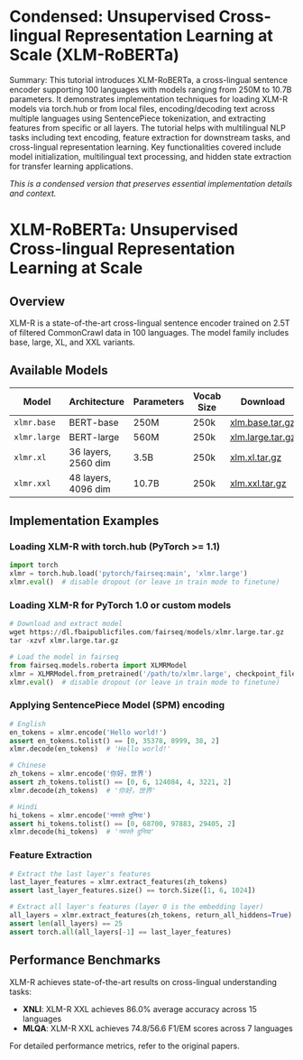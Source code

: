 # Condensed: Unsupervised Cross-lingual Representation Learning at Scale (XLM-RoBERTa)

Summary: This tutorial introduces XLM-RoBERTa, a cross-lingual sentence encoder supporting 100 languages with models ranging from 250M to 10.7B parameters. It demonstrates implementation techniques for loading XLM-R models via torch.hub or from local files, encoding/decoding text across multiple languages using SentencePiece tokenization, and extracting features from specific or all layers. The tutorial helps with multilingual NLP tasks including text encoding, feature extraction for downstream tasks, and cross-lingual representation learning. Key functionalities covered include model initialization, multilingual text processing, and hidden state extraction for transfer learning applications.

*This is a condensed version that preserves essential implementation details and context.*

# XLM-RoBERTa: Unsupervised Cross-lingual Representation Learning at Scale

## Overview
XLM-R is a state-of-the-art cross-lingual sentence encoder trained on 2.5T of filtered CommonCrawl data in 100 languages. The model family includes base, large, XL, and XXL variants.

## Available Models

| Model | Architecture | Parameters | Vocab Size | Download |
|-------|-------------|------------|------------|----------|
| `xlmr.base` | BERT-base | 250M | 250k | [xlm.base.tar.gz](https://dl.fbaipublicfiles.com/fairseq/models/xlmr.base.tar.gz) |
| `xlmr.large` | BERT-large | 560M | 250k | [xlm.large.tar.gz](https://dl.fbaipublicfiles.com/fairseq/models/xlmr.large.tar.gz) |
| `xlmr.xl` | 36 layers, 2560 dim | 3.5B | 250k | [xlm.xl.tar.gz](https://dl.fbaipublicfiles.com/fairseq/models/xlmr/xlmr.xl.tar.gz) |
| `xlmr.xxl` | 48 layers, 4096 dim | 10.7B | 250k | [xlm.xxl.tar.gz](https://dl.fbaipublicfiles.com/fairseq/models/xlmr/xlmr.xxl.tar.gz) |

## Implementation Examples

### Loading XLM-R with torch.hub (PyTorch >= 1.1)
```python
import torch
xlmr = torch.hub.load('pytorch/fairseq:main', 'xlmr.large')
xlmr.eval()  # disable dropout (or leave in train mode to finetune)
```

### Loading XLM-R for PyTorch 1.0 or custom models
```python
# Download and extract model
wget https://dl.fbaipublicfiles.com/fairseq/models/xlmr.large.tar.gz
tar -xzvf xlmr.large.tar.gz

# Load the model in fairseq
from fairseq.models.roberta import XLMRModel
xlmr = XLMRModel.from_pretrained('/path/to/xlmr.large', checkpoint_file='model.pt')
xlmr.eval()  # disable dropout (or leave in train mode to finetune)
```

### Applying SentencePiece Model (SPM) encoding
```python
# English
en_tokens = xlmr.encode('Hello world!')
assert en_tokens.tolist() == [0, 35378, 8999, 38, 2]
xlmr.decode(en_tokens)  # 'Hello world!'

# Chinese
zh_tokens = xlmr.encode('你好，世界')
assert zh_tokens.tolist() == [0, 6, 124084, 4, 3221, 2]
xlmr.decode(zh_tokens)  # '你好，世界'

# Hindi
hi_tokens = xlmr.encode('नमस्ते दुनिया')
assert hi_tokens.tolist() == [0, 68700, 97883, 29405, 2]
xlmr.decode(hi_tokens)  # 'नमस्ते दुनिया'
```

### Feature Extraction
```python
# Extract the last layer's features
last_layer_features = xlmr.extract_features(zh_tokens)
assert last_layer_features.size() == torch.Size([1, 6, 1024])

# Extract all layer's features (layer 0 is the embedding layer)
all_layers = xlmr.extract_features(zh_tokens, return_all_hiddens=True)
assert len(all_layers) == 25
assert torch.all(all_layers[-1] == last_layer_features)
```

## Performance Benchmarks

XLM-R achieves state-of-the-art results on cross-lingual understanding tasks:

- **XNLI**: XLM-R XXL achieves 86.0% average accuracy across 15 languages
- **MLQA**: XLM-R XXL achieves 74.8/56.6 F1/EM scores across 7 languages

For detailed performance metrics, refer to the original papers.